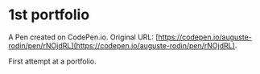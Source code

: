 # 1st portfolio

A Pen created on CodePen.io. Original URL: [https://codepen.io/auguste-rodin/pen/rNOjdRL](https://codepen.io/auguste-rodin/pen/rNOjdRL).

First attempt at a portfolio.
